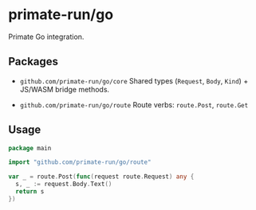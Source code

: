 # primate-run/go
Primate Go integration.

## Packages
- `github.com/primate-run/go/core`
  Shared types (`Request`, `Body`, `Kind`) + JS/WASM bridge methods.

- `github.com/primate-run/go/route`
  Route verbs: `route.Post`, `route.Get`

## Usage
```go
package main

import "github.com/primate-run/go/route"

var _ = route.Post(func(request route.Request) any {
  s, _ := request.Body.Text()
  return s
})
```

